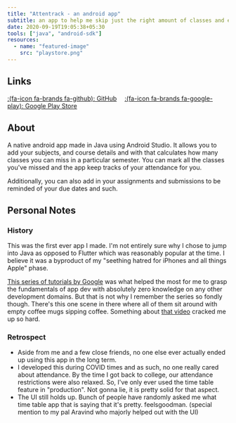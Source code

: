 ```yaml
---
title: "Attentrack - an android app"
subtitle: an app to help me skip just the right amount of classes and ensure 80% attendance.
date: 2020-09-19T19:05:38+05:30
tools: ["java", "android-sdk"]
resources:
  - name: "featured-image"
    src: "playstore.png"
---
```


## Links

[:(fa-icon fa-brands fa-github):&nbsp;GitHub](https://github.com/clifordjoshy/attentrack)&emsp;
[:(fa-icon fa-brands fa-google-play):&nbsp;Google Play Store](https://play.google.com/store/apps/details?id=com.leap.attentrack)

## About

A native android app made in Java using Android Studio. It allows you to add your subjects, and course details and with that calculates how many classes you can miss in a particular semester. You can mark all the classes you've missed and the app keep tracks of your attendance for you.

Additionally, you can also add in your assignments and submissions to be reminded of your due dates and such.

## Personal Notes

### History

This was the first ever app I made. I'm not entirely sure why I chose to jump into Java as opposed to Flutter which was reasonably popular at the time. I believe it was a byproduct of my "seething hatred for iPhones and all things Apple" phase.

[This series of tutorials by Google](https://www.youtube.com/watch?v=xNPkXGdVw7E) was what helped the most for me to grasp the fundamentals of app dev with absolutely zero knowledge on any other development domains. But that is not why I remember the series so fondly though. There's this one scene in there where all of them sit around with empty coffee mugs sipping coffee. Something about [that video](https://youtu.be/KF8L8XaRPbQ?t=27) cracked me up so hard.

### Retrospect

- Aside from me and a few close friends, no one else ever actually ended up using this app in the long term.
- I developed this during COVID times and as such, no one really cared about attendance. By the time I got back to college, our attendance restrictions were also relaxed. So, I've only ever used the time table feature in "production". Not gonna lie, it is pretty solid for that aspect.
- The UI still holds up. Bunch of people have randomly asked me what time table app that is saying that it's pretty. feelsgoodman. (special mention to my pal Aravind who majorly helped out with the UI)
